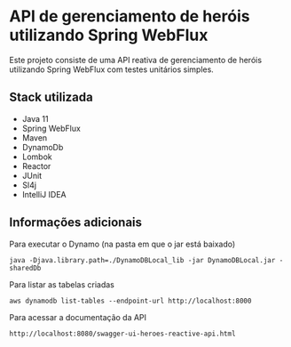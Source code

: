 #  API de gerenciamento de heróis utilizando Spring WebFlux

Este projeto consiste de uma API reativa de gerenciamento de heróis utilizando Spring WebFlux com testes unitários simples.

## Stack utilizada

* Java 11
* Spring WebFlux
* Maven
* DynamoDb
* Lombok
* Reactor
* JUnit
* Sl4j
* IntelliJ IDEA

## Informações adicionais

Para executar o Dynamo (na pasta em que o jar está baixado)

```
java -Djava.library.path=./DynamoDBLocal_lib -jar DynamoDBLocal.jar -sharedDb
```

Para listar as tabelas criadas

```
aws dynamodb list-tables --endpoint-url http://localhost:8000
```

Para acessar a documentação da API

```
http://localhost:8080/swagger-ui-heroes-reactive-api.html
```
